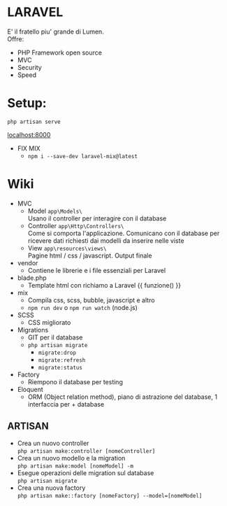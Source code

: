 # LARAVEL
E' il fratello piu' grande di Lumen.  
Offre:
* PHP Framework open source
* MVC
* Security
* Speed

# Setup:
` php artisan serve `

[localhost:8000](localhost:8000)

* FIX MIX
	* `npm i --save-dev laravel-mix@latest`

# Wiki
* MVC
	* Model  `app\Models\`  
	Usano il controller per interagire con il database
	* Controller  `app\Http\Controllers\`  
	Come si comporta l'applicazione. Comunicano con il database per ricevere dati richiesti dai modelli da inserire nelle viste
	* View `app\resources\views\`  
	Pagine html / css / javascript. Output finale
* vendor  
	* Contiene le librerie e i file essenziali per Laravel
* blade.php  
	* Template html con richiamo a Laravel {{ funzione() }}
* mix  
	* Compila css, scss, bubble, javascript e altro  
	* `npm run dev` o `npm run watch` (node.js)
* SCSS  
	* CSS migliorato
* Migrations  
	* GIT per il database
	* `php artisan migrate`
		* `migrate:drop`
		* `migrate:refresh`
		* `migrate:status`
* Factory
	* Riempono il database per testing  
* Eloquent  
	* ORM (Object relation method), piano di astrazione del database, 1 interfaccia per + database  
## ARTISAN
- Crea un nuovo controller  
`php artisan make:controller [nomeController]`  
- Crea un nuovo modello e la migration  
`php artisan make:model [nomeModel] -m`  
- Esegue operazioni delle migration sul database  
`php artisan migrate`
- Crea una nuova factory  
`php artisan make::factory [nomeFactory] --model=[nomeModel]`

